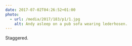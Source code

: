 ```yaml
---
date: 2017-07-02T04:26:52+01:00
photo:
  - url: /media/2017/183/p1/1.jpg
    alt: Andy asleep on a pub sofa wearing lederhosen.
---
```


Staggered.
